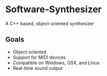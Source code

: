 # Software-Synthesizer
A C++ based, object-oriented synthesizer

## Goals
* Object-oriented
* Support for MIDI devices
* Compatible on Windows, OSX, and Linux
* Real-time sound output
